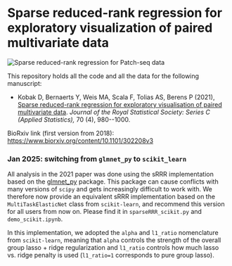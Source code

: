 # Sparse reduced-rank regression for exploratory visualization of paired multivariate data

![Sparse reduced-rank regression for Patch-seq data](https://github.com/berenslab/patch-seq-rrr/blob/master/figures/sketch.png)

This repository holds all the code and all the data for the following manuscript:

* Kobak D, Bernaerts Y, Weis MA, Scala F, Tolias AS, Berens P (2021), [Sparse reduced-rank regression for exploratory visualisation of paired multivariate data](https://rss.onlinelibrary.wiley.com/doi/10.1111/rssc.12494). *Journal of the Royal Statistical Society: Series C (Applied Statistics),* 70 (4), 980--1000.

BioRxiv link (first version from 2018): https://www.biorxiv.org/content/10.1101/302208v3

### Jan 2025: switching from `glmnet_py` to `scikit_learn`
All analysis in the 2021 paper was done using the sRRR implementation based on the [glmnet_py](https://github.com/bbalasub1/glmnet_python) package. This package can cause conflicts with many versions of `scipy` and gets increasingly difficult to work with. We therefore now provide an equivalent sRRR implementation based on the `MultiTaskElasticNet` class from `scikit-learn`, and recommend this version for all users from now on. Please find it in `sparseRRR_scikit.py` and `demo_scikit.ipynb`.

In this implementation, we adopted the `alpha` and `l1_ratio` nomenclature from `scikit-learn`, meaning that `alpha` controls the strength of the overall group lasso + ridge regularization and `l1_ratio` controls how much lasso vs. ridge penalty is used (`l1_ratio=1` corresponds to pure group lasso).
